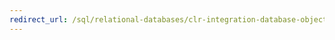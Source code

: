 ```yaml
---
redirect_url: /sql/relational-databases/clr-integration-database-objects-user-defined-types/clr-user-defined-types?toc=%2fsql%2frelational-databases%2fclr-integration-database-objects-user-defined-types%2ftoc.json
---
```

